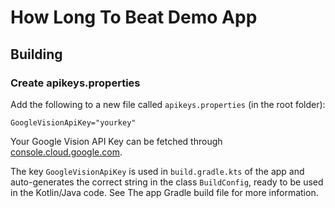
# How Long To Beat Demo App


## Building

### Create apikeys.properties

Add the following to a new file called `apikeys.properties` (in the root folder):

```
GoogleVisionApiKey="yourkey"
```

Your Google Vision API Key can be fetched through [console.cloud.google.com](https://console.cloud.google.com).

The key `GoogleVisionApiKey` is used in `build.gradle.kts` of the app and auto-generates the correct string in the class `BuildConfig`, ready to be used in the Kotlin/Java code. See The app Gradle build file for more information. 